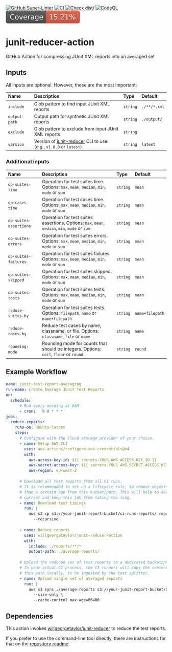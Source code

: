 [![GitHub Super-Linter](https://github.com/willgeorgetaylor/junit-reducer-action/actions/workflows/linter.yml/badge.svg)](https://github.com/super-linter/super-linter)
![CI](https://github.com/willgeorgetaylor/junit-reducer-action/actions/workflows/ci.yml/badge.svg)
[![Check dist/](https://github.com/willgeorgetaylor/junit-reducer-action/actions/workflows/check-dist.yml/badge.svg)](https://github.com/willgeorgetaylor/junit-reducer-action/actions/workflows/check-dist.yml)
[![CodeQL](https://github.com/willgeorgetaylor/junit-reducer-action/actions/workflows/codeql-analysis.yml/badge.svg)](https://github.com/willgeorgetaylor/junit-reducer-action/actions/workflows/codeql-analysis.yml)
[![Coverage](./badges/coverage.svg)](./badges/coverage.svg)

<!-- markdownlint-disable MD013 -->

# junit-reducer-action

GitHub Action for compressing JUnit XML reports into an averaged set

## Inputs

All inputs are optional. However, these are the most important:

| Name | Description | Type | Default |
| :---  | :--- | :--- | :--- |
| `include` | Glob pattern to find input JUnit XML reports | `string` | `./**/*.xml` |
| `output-path` | Output path for synthetic JUnit XML reports | `string` | `./output/` |
| `exclude` | Glob pattern to exclude from input JUnit XML reports | `string` |  |
| `version` | Version of [junit-reducer](https://github.com/willgeorgetaylor/junit-reducer/releases) CLI to use (e.g., `v1.0.0` or `latest`) | `string` | `latest` |

### Additional inputs

| Name | Description | Type | Default |
| :---  | :--- | :--- | :--- |
| `op-suites-time` | Operation for test suites time. Options: `max`, `mean`, `median`, `min`, `mode` or `sum` | `string` | `mean` |
| `op-cases-time` | Operation for test cases time. Options: `max`, `mean`, `median`, `min`, `mode` or `sum` | `string` | `mean` |
| `op-suites-assertions` | Operation for test suites assertions. Options: `max`, `mean`, `median`, `min`, `mode` or `sum` | `string` | `mean` |
| `op-suites-errors` | Operation for test suites errors. Options: `max`, `mean`, `median`, `min`, `mode` or `sum` | `string` | `mean` |
| `op-suites-failures` | Operation for test suites failures. Options: `max`, `mean`, `median`, `min`, `mode` or `sum` | `string` | `mean` |
| `op-suites-skipped` | Operation for test suites skipped. Options: `max`, `mean`, `median`, `min`, `mode` or `sum` | `string` | `mean` |
| `op-suites-tests` | Operation for test suites tests. Options: `max`, `mean`, `median`, `min`, `mode` or `sum` | `string` | `mean` |
| `reduce-suites-by` | Operation for test suites tests. Options: `filepath`, `name` or `name+filepath` | `string` | `name+filepath` |
| `reduce-cases-by` | Reduce test cases by name, classname, or file. Options: `classname`, `file` or `name` | `string` | `name` |
| `rounding-mode` | Rounding mode for counts that should be integers. Options: `ceil`, `floor` or `round` | `string` | `round` |

## Example Workflow

```yaml
name: junit-test-report-averaging
run-name: Create Average JUnit Test Reports
on:
  schedule:
      # Run every morning at 8AM
      - cron:  '0 8 * * *'
jobs:
  reduce-reports:
    runs-on: ubuntu-latest
    steps:
      # Configure with the Cloud storage provider of your choice.
      - name: Setup AWS CLI
        uses: aws-actions/configure-aws-credentials@v4
        with:
          aws-access-key-id: ${{ secrets.YOUR_AWS_ACCESS_KEY_ID }}
          aws-secret-access-key: ${{ secrets.YOUR_AWS_SECRET_ACCESS_KEY }}
          aws-region: eu-west-2

      # Download all test reports from all CI runs.
      # It is recommended to set up a lifecycle rule, to remove objects older
      # than a certain age from this bucket/path. This will help to keep the test reports
      # current and keep this job from taking too long.
      - name: Download test timings
        run: |
          aws s3 cp s3://your-junit-report-bucket/ci-runs-reports/ reports/ \
            --recursive

      - name: Reduce reports
        uses: willgeorgetaylor/junit-reducer-action
        with:
          include: ./reports/**/*
          output-path: ./average-reports/

      # Upload the reduced set of test reports to a dedicated bucket/path.
      # In your actual CI process, the CI runners will copy the contents of
      # this path locally, to be ingested by the test splitter.
      - name: Upload single set of averaged reports
        run: |
          aws s3 sync ./average-reports s3://your-junit-report-bucket/average-reports/ \
            --size-only \
            --cache-control max-age=86400
```

## Dependencies

This action invokes [willgeorgetaylor/junit-reducer](https://github.com/willgeorgetaylor/junit-reducer) to reduce the test reports.

If you prefer to use the command-line tool directly, there are instructions for that on the [repository readme](https://github.com/willgeorgetaylor/junit-reducer?tab=readme-ov-file#github-actions).
